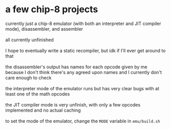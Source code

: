 # a few chip-8 projects

currently just a chip-8 emulator (with both an interpreter and JIT compiler mode), disassembler, and assembler<br><br>
all currently unfinished<br><br>
I hope to eventually write a static recompiler, but idk if I'll ever get around to that<br><br>
the disassembler's output has names for each opcode given by me because I don't think there's any agreed upon names and I currently don't care enough to check<br><br>
the interpreter mode of the emulator runs but has very clear bugs with at least one of the math opcodes<br><br>
the JIT compiler mode is very unfinish, with only a few opcodes implemented and no actual caching<br><br>
to set the mode of the emulator, change the `MODE` variable in `emu/build.sh`<br><br>
